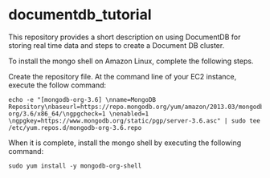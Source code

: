 # documentdb_tutorial
This repository provides a short description on using DocumentDB for storing real time data and steps to create a Document DB cluster.


To install the mongo shell on Amazon Linux, complete the following steps.

Create the repository file. At the command line of your EC2 instance, execute the follow command:

```
echo -e "[mongodb-org-3.6] \nname=MongoDB Repository\nbaseurl=https://repo.mongodb.org/yum/amazon/2013.03/mongodb-org/3.6/x86_64/\ngpgcheck=1 \nenabled=1 \ngpgkey=https://www.mongodb.org/static/pgp/server-3.6.asc" | sudo tee /etc/yum.repos.d/mongodb-org-3.6.repo 
```

When it is complete, install the mongo shell by executing the following command:

```
sudo yum install -y mongodb-org-shell
```
